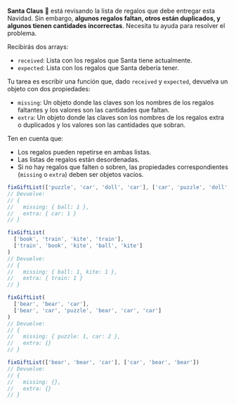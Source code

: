 **Santa Claus** 🎅 está revisando la lista de regalos que debe entregar esta Navidad. Sin embargo, **algunos regalos faltan, otros están duplicados, y algunos tienen cantidades incorrectas**. Necesita tu ayuda para resolver el problema.

Recibirás dos arrays:

- `received`: Lista con los regalos que Santa tiene actualmente.
- `expected`: Lista con los regalos que Santa debería tener.

Tu tarea es escribir una función que, dado `received` y `expected`, devuelva un objeto con dos propiedades:

- `missing`: Un objeto donde las claves son los nombres de los regalos faltantes y los valores son las cantidades que faltan.
- `extra`: Un objeto donde las claves son los nombres de los regalos extra o duplicados y los valores son las cantidades que sobran.

Ten en cuenta que:

- Los regalos pueden repetirse en ambas listas. 
- Las listas de regalos están desordenadas. 
- Si no hay regalos que falten o sobren, las propiedades correspondientes (`missing` o `extra`) deben ser objetos vacíos.

```javascript
fixGiftList(['puzzle', 'car', 'doll', 'car'], ['car', 'puzzle', 'doll', 'ball'])
// Devuelve:
// {
//   missing: { ball: 1 },
//   extra: { car: 1 }
// }

fixGiftList(
  ['book', 'train', 'kite', 'train'],
  ['train', 'book', 'kite', 'ball', 'kite']
)
// Devuelve:
// {
//   missing: { ball: 1, kite: 1 },
//   extra: { train: 1 }
// }

fixGiftList(
  ['bear', 'bear', 'car'],
  ['bear', 'car', 'puzzle', 'bear', 'car', 'car']
)
// Devuelve:
// {
//   missing: { puzzle: 1, car: 2 },
//   extra: {}
// }

fixGiftList(['bear', 'bear', 'car'], ['car', 'bear', 'bear'])
// Devuelve:
// {
//   missing: {},
//   extra: {}
// }
```